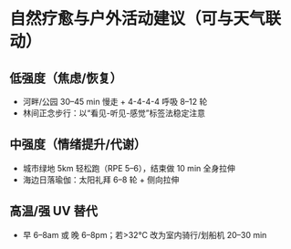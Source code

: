 # 自然疗愈与户外活动建议（可与天气联动）

## 低强度（焦虑/恢复）
- 河畔/公园 30–45 min 慢走 + 4-4-4-4 呼吸 8–12 轮
- 林间正念步行：以“看见-听见-感觉”标签法稳定注意

## 中强度（情绪提升/代谢）
- 城市绿地 5km 轻松跑（RPE 5–6），结束做 10 min 全身拉伸
- 海边日落瑜伽：太阳礼拜 6–8 轮 + 侧向拉伸

## 高温/强 UV 替代
- 早 6–8am 或 晚 6–8pm；若>32°C 改为室内骑行/划船机 20–30 min
